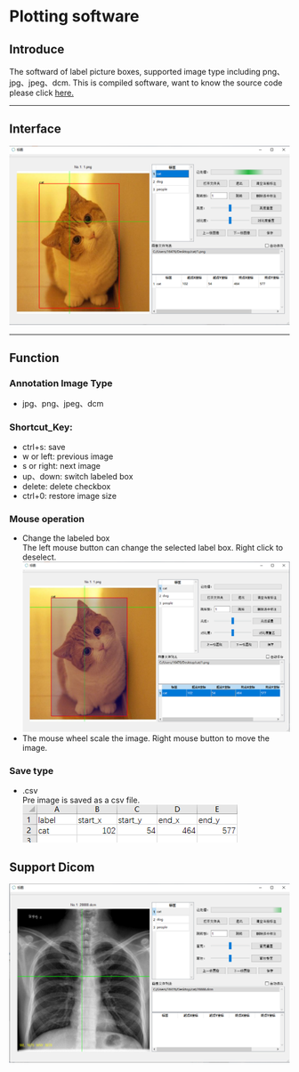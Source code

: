 # Plotting software
## Introduce
  The softward of label picture boxes, supported image type including png、jpg、jpeg、dcm. This is compiled software,
want to know the source code please click [here.](https://github.com/qiangw21/plot)

---
## Interface
![Image text](./docs/interface.png)

---
## Function
### Annotation Image Type
- jpg、png、jpeg、dcm
### Shortcut_Key: 
- ctrl+s: save
- w or left: previous image
- s or right: next image
- up、down: switch labeled box
- delete: delete checkbox
- ctrl+0: restore image size
### Mouse operation
- Change the labeled box  
The left mouse button can change the selected label box. Right click to deselect.  
![Image text](./docs/select-bbox.png)
- The mouse wheel scale the image. Right mouse button to move the image.
### Save type
- .csv  
Pre image is saved as a csv file.  
![Image text](./docs/save.png)

## Support Dicom
![Image text](./docs/dicom.png)
